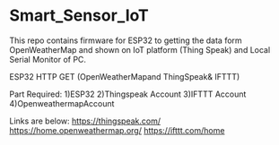 # Smart_Sensor_IoT
This repo contains firmware for ESP32 to getting the data form OpenWeatherMap and shown on IoT platform (Thing Speak) and Local Serial Monitor of PC.

ESP32 HTTP GET (OpenWeatherMapand ThingSpeak& IFTTT)

Part Required:
1)ESP32
2)Thingspeak Account
3)IFTTT Account
4)OpenweathermapAccount

Links are below:
https://thingspeak.com/
https://home.openweathermap.org/
https://ifttt.com/home
